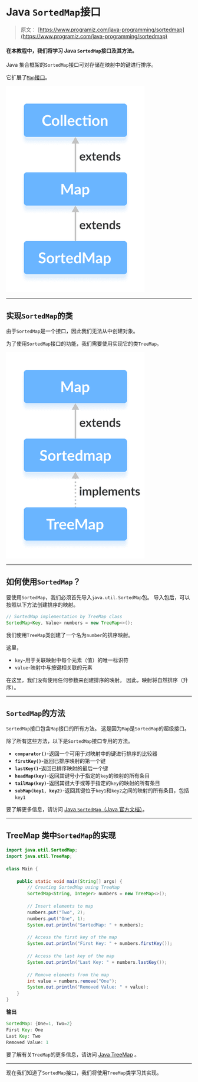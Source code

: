 # Java `SortedMap`接口

> 原文： [https://www.programiz.com/java-programming/sortedmap](https://www.programiz.com/java-programming/sortedmap)

#### 在本教程中，我们将学习 Java `SortedMap`接口及其方法。

Java 集合框架的`SortedMap`接口可对存储在映射中的键进行排序。

它扩展了[`Map`接口](/java-programming/map "Java Map interface")。

![Java SortedMap interface extends the Map interface.](img/983d9bfdc416aa56f1705b2c1eecb33c.png)

* * *

## 实现`SortedMap`的类

由于`SortedMap`是一个接口，因此我们无法从中创建对象。

为了使用`SortedMap`接口的功能，我们需要使用实现它的类`TreeMap`。

![The Java TreeMap class implements the SortedMap interface.](img/51c3124901f7491192562c5f69a5ea21.png)

* * *

## 如何使用`SortedMap`？

要使用`SortedMap`，我们必须首先导入`java.util.SortedMap`包。 导入包后，可以按照以下方法创建排序的映射。

```java
// SortedMap implementation by TreeMap class
SortedMap<Key, Value> numbers = new TreeMap<>(); 
```

我们使用`TreeMap`类创建了一个名为`number`的排序映射。

这里，

*   `key`-用于关联映射中每个元素（值）的唯一标识符
*   `value`-映射中与按键相关联的元素

在这里，我们没有使用任何参数来创建排序的映射。 因此，映射将自然排序（升序）。

* * *

## `SortedMap`的方法

`SortedMap`接口包含`Map`接口的所有方法。 这是因为`Map`是`SortedMap`的超级接口。

除了所有这些方法，以下是`SortedMap`接口专用的方法。

*   **`comparator()`**-返回一个可用于对映射中的键进行排序的比较器
*   **`firstKey()`**-返回已排序映射的第一个键
*   **`lastKey()`**-返回已排序映射的最后一个键
*   **`headMap(key)`**-返回其键号小于指定的`key`的映射的所有条目
*   **`tailMap(key)`**-返回其键大于或等于指定的`key`的映射的所有条目
*   **`subMap(key1, key2)`**-返回其键位于`key1`和`key2`之间的映射的所有条目，包括`key1`

要了解更多信息，请访问 [Java `SortedMap`（Java 官方文档）](https://docs.oracle.com/javase/7/docs/api/java/util/SortedMap.html)。

* * *

## TreeMap 类中`SortedMap`的实现

```java
import java.util.SortedMap;
import java.util.TreeMap;

class Main {

    public static void main(String[] args) {
        // Creating SortedMap using TreeMap
        SortedMap<String, Integer> numbers = new TreeMap<>();

        // Insert elements to map
        numbers.put("Two", 2);
        numbers.put("One", 1);
        System.out.println("SortedMap: " + numbers);

        // Access the first key of the map
        System.out.println("First Key: " + numbers.firstKey());

        // Access the last key of the map
        System.out.println("Last Key: " + numbers.lastKey());

        // Remove elements from the map
        int value = numbers.remove("One");
        System.out.println("Removed Value: " + value);
    }
} 
```

**输出**

```java
SortedMap: {One=1, Two=2}
First Key: One
Last Key: Two
Removed Value: 1 
```

要了解有关`TreeMap`的更多信息，请访问 [Java TreeMap](/java-programming/treemap "Java TreeMap Class") 。

* * *

现在我们知道了`SortedMap`接口，我们将使用`TreeMap`类学习其实现。